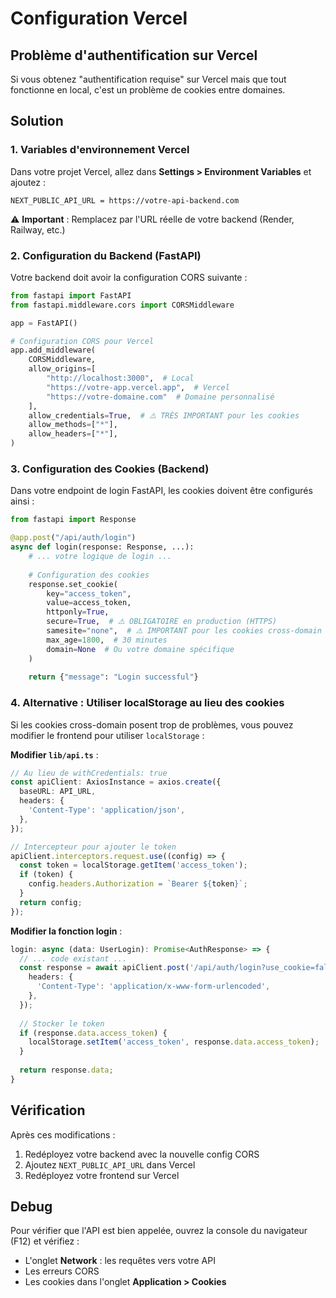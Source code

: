 # Configuration Vercel

## Problème d'authentification sur Vercel

Si vous obtenez "authentification requise" sur Vercel mais que tout fonctionne en local, c'est un problème de cookies entre domaines.

## Solution

### 1. Variables d'environnement Vercel

Dans votre projet Vercel, allez dans **Settings > Environment Variables** et ajoutez :

```
NEXT_PUBLIC_API_URL = https://votre-api-backend.com
```

⚠️ **Important** : Remplacez par l'URL réelle de votre backend (Render, Railway, etc.)

### 2. Configuration du Backend (FastAPI)

Votre backend doit avoir la configuration CORS suivante :

```python
from fastapi import FastAPI
from fastapi.middleware.cors import CORSMiddleware

app = FastAPI()

# Configuration CORS pour Vercel
app.add_middleware(
    CORSMiddleware,
    allow_origins=[
        "http://localhost:3000",  # Local
        "https://votre-app.vercel.app",  # Vercel
        "https://votre-domaine.com"  # Domaine personnalisé
    ],
    allow_credentials=True,  # ⚠️ TRÈS IMPORTANT pour les cookies
    allow_methods=["*"],
    allow_headers=["*"],
)
```

### 3. Configuration des Cookies (Backend)

Dans votre endpoint de login FastAPI, les cookies doivent être configurés ainsi :

```python
from fastapi import Response

@app.post("/api/auth/login")
async def login(response: Response, ...):
    # ... votre logique de login ...
    
    # Configuration des cookies
    response.set_cookie(
        key="access_token",
        value=access_token,
        httponly=True,
        secure=True,  # ⚠️ OBLIGATOIRE en production (HTTPS)
        samesite="none",  # ⚠️ IMPORTANT pour les cookies cross-domain
        max_age=1800,  # 30 minutes
        domain=None  # Ou votre domaine spécifique
    )
    
    return {"message": "Login successful"}
```

### 4. Alternative : Utiliser localStorage au lieu des cookies

Si les cookies cross-domain posent trop de problèmes, vous pouvez modifier le frontend pour utiliser `localStorage` :

**Modifier `lib/api.ts`** :

```typescript
// Au lieu de withCredentials: true
const apiClient: AxiosInstance = axios.create({
  baseURL: API_URL,
  headers: {
    'Content-Type': 'application/json',
  },
});

// Intercepteur pour ajouter le token
apiClient.interceptors.request.use((config) => {
  const token = localStorage.getItem('access_token');
  if (token) {
    config.headers.Authorization = `Bearer ${token}`;
  }
  return config;
});
```

**Modifier la fonction login** :

```typescript
login: async (data: UserLogin): Promise<AuthResponse> => {
  // ... code existant ...
  const response = await apiClient.post('/api/auth/login?use_cookie=false', formData, {
    headers: {
      'Content-Type': 'application/x-www-form-urlencoded',
    },
  });
  
  // Stocker le token
  if (response.data.access_token) {
    localStorage.setItem('access_token', response.data.access_token);
  }
  
  return response.data;
}
```

## Vérification

Après ces modifications :

1. Redéployez votre backend avec la nouvelle config CORS
2. Ajoutez `NEXT_PUBLIC_API_URL` dans Vercel
3. Redéployez votre frontend sur Vercel

## Debug

Pour vérifier que l'API est bien appelée, ouvrez la console du navigateur (F12) et vérifiez :
- L'onglet **Network** : les requêtes vers votre API
- Les erreurs CORS
- Les cookies dans l'onglet **Application > Cookies**

